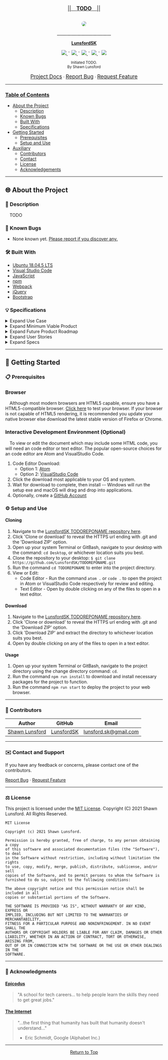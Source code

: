 <br>
<p align="center">
  <u><big>||&emsp;<b><u>TODO</u></b>&emsp;||</big></u>
</p>
<p align="center">
    <!-- Project Avatar/Logo -->
    <br>
    <a href="https://github.com/LunsfordSK">
        <img style="border-radius: 100%" src="https://avatars1.githubusercontent.com/u/46427680?s=150&v=4">
    </a>
    <p align="center">
      ___________________________
    </p>
    <!-- GitHub Link -->
    <p align="center">
        <a href="https://github.com/LunsfordSK">
            <strong>LunsfordSK</strong>
        </a>
    </p>
    <!-- Project Shields -->
    <p align="center">
        <a href="https://github.com/LunsfordSK/TODOREPONAME/graphs/contributors">
            <img src="https://img.shields.io/github/contributors/LunsfordSK/TODOREPONAME.svg?style=plastic">
        </a>
        ¨
        <a href="https://github.com/LunsfordSK/TODOREPONAME/stargazers">
            <img src="https://img.shields.io/github/stars/LunsfordSK/TODOREPONAME.svg?color=yellow&style=plastic">
        </a>
        ¨
        <a href="https://github.com/LunsfordSK/TODOREPONAME/issues">
            <img src="https://img.shields.io/github/issues/LunsfordSK/TODOREPONAME?style=plastic">
        </a>
        ¨
        <a href="https://github.com/LunsfordSK/Best-ReadMe-Template/blob/master/LICENSE.txt">
            <img src="https://img.shields.io/github/license/LunsfordSK/TODOREPONAME?color=orange&style=plastic">
        </a>
        ¨
        <a href="https://linkedin.com/in/lunsfordsk">
            <img src="https://img.shields.io/badge/-LinkedIn-black.svg?style=plastic&logo=linkedin&colorB=2867B2">
        </a>
    </p>    
</p>

<p align="center">
  <small>Initiated TODO.</small>
  <br>
  <small>By Shawn Lunsford</small>
</p>

<!-- Project Links -->
<p align="center">
    <a href="https://github.com/LunsfordSK/TODOREPONAME"><big>Project Docs</big></a> ·
    <a href="https://github.com/LunsfordSK/TODOREPONAME/issues"><big>Report Bug</big></a> ·
    <a href="https://github.com/LunsfordSK/TODOREPONAME/issues"><big>Request Feature</big></a>
</p>

------------------------------
### <u>Table of Contents</u>
* <a href="#🌐-about-the-project">About the Project</a>
    * <a href="#📖-description">Description</a>
    * <a href="#🦠-known-bugs">Known Bugs</a>
    * <a href="#🛠-built-with">Built With</a>
    * <a href="#💡-specifications">Specifications</a>
    <!-- * <a href="#🔍-preview">Preview</a> -->
* <a href="#🏁-getting-started">Getting Started</a>
    * <a href="#📋-prerequisites">Prerequisites</a>
    * <a href="#⚙️-setup-and-use">Setup and Use</a>
* <a href="#🤝-contributors">Auxiliary</a>
    * <a href="#🤝-contributors">Contributors</a>
    * <a href="#✉️-contact-and-support">Contact</a>
    * <a href="#⚖️-license">License</a>
    * <a href="#🌟-acknowledgements">Acknowledgements</a>
    
------------------------------

## 🌐 About the Project

### 📖 Description
&emsp;TODO

### 🦠 Known Bugs

* None known yet. <a href="https://github.com/LunsfordSK/TODOREPONAME/issues">Please report if you discover any.</a>

### 🛠 Built With
* [Ubuntu 18.04.5 LTS](https://releases.ubuntu.com/18.04/)
* [Visual Studio Code](https://code.visualstudio.com/)
* [JavaScript](https://www.javascript.com//)
* [npm](https://www.npmjs.com/)
* [Webpack](https://webpack.js.org/)
* [jQuery](https://jquery.com/)
* [Bootstrap](https://getbootstrap.com/)


### 💡 Specifications

<details>
<summary>Expand Use Case</summary>
&emsp;TODO
</details>

<details>
<summary>Expand Minimum Viable Product</summary>
<li>TODO</li>
</details>

<details>
<summary>Expand Future Product Roadmap</summary>
<li>TODO</li>
</details>

<details>
  <summary>Expand User Stories</summary>
  <table>
    <tr>
      <th>ID</th>
      <th>User Story</th>
      <th>Accepted</th>
    </tr>
    <tr>
      <td>01</td>
      <td>"As a TODO, I want TODO so that TODO."</td>
      <td>False</td>
    </tr>
  </table>
</details>

<details>
  <summary>Expand Specs</summary>
  <table>
    <tr>
      <th>ID</th>
      <th>Behavior</th>
      <th>Input</th>
      <th>Output</th>
      <th>Notes</th>
      <th>Completed</th>
    </tr>
    <tr>
      <td>01-A</td>
      <td>TODO</td>
      <td>TODO</td>
      <td>TODO</td>
      <td>TODO</td>
      <td>False</td>
    </tr>
  </table>
  <br>
  <table>
    <tr>
      <th>ID</th>
      <th>Test</th>
      <th>Input</th>
      <th>Output</th>
      <th>Notes</th>
      <th>Completed</th>
    </tr>
    <tr>
      <td> 01-A1 </td>
      <td>should correctly TODO</td>
      <td>TODO</td>
      <td>TODO</td>
      <td>TODO</td>
      <td>False</td>
    </tr>
    <tr>
      <td> 01-A2 </td>
      <td>should correctly TODO</td>
      <td>TODO</td>
      <td>TODO</td>
      <td>TODO</td>
      <td>False</td>
    </tr>
  </table>

<center><small><a href="#specs">Return to Top of Specs</a></small></center>

</details>

<!-- ### 🔍 Preview -->

------------------------------

## 🏁 Getting Started

### 📋 Prerequisites

### Browser
  &emsp;Although most modern browsers are HTML5 capable, ensure you have a HTML5-compatible browser. [Click here](https://html5test.com/) to test your browser. If your browser is not capable of HTML5 rendering, it is recommended you update your native browser else download the latest stable version of Firefox or Chrome.

### Interactive Development Environment (Optional)

  &emsp;To view or edit the document which may include some HTML code, you will need an code editor or text editor. The popular open-source choices for an code editor are Atom and VisualStudio Code.

  1) Code Editor Download:
     * Option 1: [Atom](https://nodejs.org/en/)
     * Option 2: [VisualStudio Code](https://www.npmjs.com/)
  2) Click the download most applicable to your OS and system.
  3) Wait for download to complete, then install -- Windows will run the setup exe and macOS will drag and drop into applications.
  4) Optionally, create a [GitHub Account](https://github.com)

### ⚙️ Setup and Use

  #### Cloning

  1) Navigate to the [LunsfordSK TODOREPONAME repository here](https://github.com/LunsfordSK/TODOREPONAME).
  2) Click 'Clone or download' to reveal the HTTPS url ending with .git and the 'Download ZIP' option.
  3) Open up your system Terminal or GitBash, navigate to your desktop with the command: `cd Desktop`, or whichever location suits you best.
  4) Clone the repository to your desktop: `$ git clone https://github.com/LunsfordSK/TODOREPONAME.git`
  5) Run the command `cd TODOREPONAME` to enter into the project directory.
  6) View or Edit:
      * Code Editor - Run the command `atom .` or `code .` to open the project in Atom or VisualStudio Code respectively for review and editing.
      * Text Editor - Open by double clicking on any of the files to open in a text editor.

  #### Download

  1) Navigate to the [LunsfordSK TODOREPONAME repository here](https://github.com/LunsfordSK/TODOREPONAME).
  2) Click 'Clone or download' to reveal the HTTPS url ending with .git and the 'Download ZIP' option.
  3) Click 'Download ZIP' and extract the directory to whichever location suits you best.
  4) Open by double clicking on any of the files to open in a text editor.

  #### Usage
  1) Open up your system Terminal or GitBash, navigate to the project directory using the change directory command: `cd`.
  2) Run the command `npm run install` to download and install necessary packages for the project to function.
  3) Run the command `npm run start` to deploy the project to your web browser.

------------------------------

### 🤝 Contributors

| Author | GitHub | Email |
|--------|:------:|:-----:|
| [Shawn Lunsford](https://linkedin.com/in/lunsfordsk) | [LunsfordSK](https://github.com/LunsfordSK) |  [lunsford.sk@gmail.com](mailto:lunsford.sk@gmail.com) |

------------------------------

### ✉️ Contact and Support

If you have any feedback or concerns, please contact one of the contributors.

<p>
    <a href="https://github.com/LunsfordSK/TODOREPONAME/issues">Report Bug</a> ·
    <a href="https://github.com/LunsfordSK/TODOREPONAME/issues">Request Feature</a>
</p>

------------------------------

### ⚖️ License

This project is licensed under the [MIT License](https://opensource.org/licenses/MIT). Copyright (C) 2021 Shawn Lunsford. All Rights Reserved.

```
MIT License

Copyright (c) 2021 Shawn Lunsford.

Permission is hereby granted, free of charge, to any person obtaining a copy
of this software and associated documentation files (the "Software"), to deal
in the Software without restriction, including without limitation the rights
to use, copy, modify, merge, publish, distribute, sublicense, and/or sell
copies of the Software, and to permit persons to whom the Software is
furnished to do so, subject to the following conditions:

The above copyright notice and this permission notice shall be included in all
copies or substantial portions of the Software.

THE SOFTWARE IS PROVIDED "AS IS", WITHOUT WARRANTY OF ANY KIND, EXPRESS OR
IMPLIED, INCLUDING BUT NOT LIMITED TO THE WARRANTIES OF MERCHANTABILITY,
FITNESS FOR A PARTICULAR PURPOSE AND NONINFRINGEMENT. IN NO EVENT SHALL THE
AUTHORS OR COPYRIGHT HOLDERS BE LIABLE FOR ANY CLAIM, DAMAGES OR OTHER
LIABILITY, WHETHER IN AN ACTION OF CONTRACT, TORT OR OTHERWISE, ARISING FROM,
OUT OF OR IN CONNECTION WITH THE SOFTWARE OR THE USE OR OTHER DEALINGS IN THE
SOFTWARE.
```

------------------------------

### 🌟 Acknowledgments

#### [Epicodus](https://www.epicodus.com/)
>"A school for tech careers... to help people learn the skills they need to get great jobs."

#### [The Internet](https://webfoundation.org/)
> "...the first thing that humanity has built that humanity doesn't understand..."
> - Eric Schmidt, Google (Alphabet Inc.)

------------------------------

<center><a href="#">Return to Top</a></center>